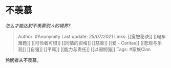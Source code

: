 # 不羡慕
*怎么才能达到不羡慕别人的境界?*

> Author: #Anonymity 
Last update: *25/07/2021* 
Links: [[宽恕秘诀]] [[电车难题]] [[可怜者可恨]] [[同情的资格]] [[慈善]] [[爱 - Caritas]] [[悲观与乐观]] [[自强]] [[平庸]] [[能力与责任]] [[以弱悯强]]
Tags:  #家族Clan 

怜悯者从不羡慕。